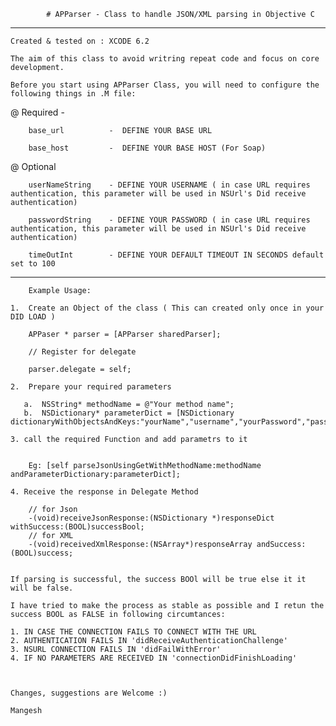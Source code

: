             # APParser - Class to handle JSON/XML parsing in Objective C
------------------------------------------------------------------------------------------

    Created & tested on : XCODE 6.2

    The aim of this class to avoid writring repeat code and focus on core development.

    Before you start using APParser Class, you will need to configure the following things in .M file:

  @ Required - 
  
        base_url          -  DEFINE YOUR BASE URL
 
        base_host         -  DEFINE YOUR BASE HOST (For Soap)

 @ Optional

        userNameString    - DEFINE YOUR USERNAME ( in case URL requires authentication, this parameter will be used in NSUrl's Did receive authentication)
 
        passwordString    - DEFINE YOUR PASSWORD ( in case URL requires authentication, this parameter will be used in NSUrl's Did receive authentication)
 
        timeOutInt        - DEFINE YOUR DEFAULT TIMEOUT IN SECONDS default set to 100

------------------------------------------------------------------------------------------
   
        Example Usage:

    1.  Create an Object of the class ( This can created only once in your DID LOAD )

        APPaser * parser = [APParser sharedParser];

        // Register for delegate

        parser.delegate = self;
 
    2.  Prepare your required parameters

       a.  NSString* methodName = @"Your method name";
       b.  NSDictionary* parameterDict = [NSDictionary dictionaryWithObjectsAndKeys:"yourName","username","yourPassword","password"];

    3. call the required Function and add parametrs to it


        Eg: [self parseJsonUsingGetWithMethodName:methodName andParameterDictionary:parameterDict];

    4. Receive the response in Delegate Method

        // for Json
        -(void)receiveJsonResponse:(NSDictionary *)responseDict withSuccess:(BOOL)successBool;
        // for XML
        -(void)receivedXmlResponse:(NSArray*)responseArray andSuccess:(BOOL)success;


    If parsing is successful, the success BOOl will be true else it it will be false.

    I have tried to make the process as stable as possible and I retun the success BOOL as FALSE in following circumtances:

    1. IN CASE THE CONNECTION FAILS TO CONNECT WITH THE URL
    2. AUTHENTICATION FAILS IN 'didReceiveAuthenticationChallenge'
    3. NSURL CONNECTION FAILS IN 'didFailWithError'
    4. IF NO PARAMETERS ARE RECEIVED IN 'connectionDidFinishLoading'



    Changes, suggestions are Welcome :)

    Mangesh 
 
 
 
 

 
 
 
 
